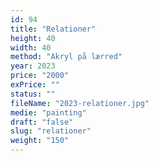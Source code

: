```yaml
---
id: 94
title: "Relationer"
height: 40
width: 40
method: "Akryl på lærred"
year: 2023
price: "2000"
exPrice: ""
status: ""
fileName: "2023-relationer.jpg"
medie: "painting"
draft: "false"
slug: "relationer"
weight: "150"
---
```

